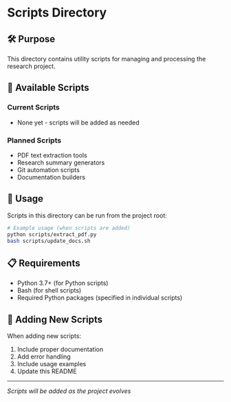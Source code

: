 # Scripts Directory

## 🛠️ Purpose
This directory contains utility scripts for managing and processing the research project.

## 📁 Available Scripts

### Current Scripts
- None yet - scripts will be added as needed

### Planned Scripts
- PDF text extraction tools
- Research summary generators
- Git automation scripts
- Documentation builders

## 🚀 Usage
Scripts in this directory can be run from the project root:

```bash
# Example usage (when scripts are added)
python scripts/extract_pdf.py
bash scripts/update_docs.sh
```

## 📋 Requirements
- Python 3.7+ (for Python scripts)
- Bash (for shell scripts)
- Required Python packages (specified in individual scripts)

## 🔧 Adding New Scripts
When adding new scripts:
1. Include proper documentation
2. Add error handling
3. Include usage examples
4. Update this README

---
*Scripts will be added as the project evolves*
